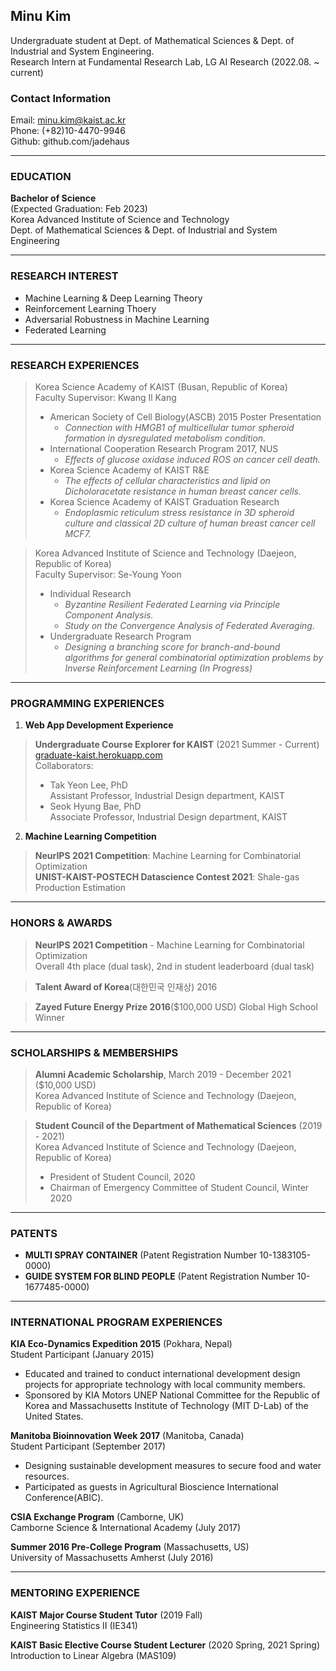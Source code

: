 ## Minu Kim
Undergraduate student at Dept. of Mathematical Sciences & Dept. of Industrial and System Engineering.   
Research Intern at Fundamental Research Lab, LG AI Research (2022.08. ~ current)    


### Contact Information
Email: minu.kim@kaist.ac.kr   
Phone: (+82)10-4470-9946   
Github: github.com/jadehaus   

------------

### EDUCATION
**Bachelor of Science**    
(Expected Graduation: Feb 2023)    
Korea Advanced Institute of Science and Technology   
Dept. of Mathematical Sciences & Dept. of Industrial and System Engineering      

------------
 
### RESEARCH INTEREST   

+ Machine Learning & Deep Learning Theory   
+ Reinforcement Learning Thoery   
+ Adversarial Robustness in Machine Learning   
+ Federated Learning   

------------

### RESEARCH EXPERIENCES

> Korea Science Academy of KAIST (Busan, Republic of Korea)   
> Faculty Supervisor: Kwang Il Kang   
> + American Society of Cell Biology(ASCB) 2015 Poster Presentation
> 	+ _Connection with HMGB1 of multicellular tumor spheroid formation in dysregulated metabolism condition._
> + International Cooperation Research Program 2017, NUS
> 	+ _Effects of glucose oxidase induced ROS on cancer cell death._
> + Korea Science Academy of KAIST R&E
> 	+ _The effects of cellular characteristics and lipid on Dicholoracetate resistance in human breast cancer cells._
> + Korea Science Academy of KAIST Graduation Research
> 	+ _Endoplasmic reticulum stress resistance in 3D spheroid culture and classical 2D culture of human breast cancer cell MCF7._

> Korea Advanced Institute of Science and Technology (Daejeon, Republic of Korea)   
> Faculty Supervisor: Se-Young Yoon   
> + Individual Research
> 	+ _Byzantine Resilient Federated Learning via Principle Component Analysis._
> 	+ _Study on the Convergence Analysis of Federated Averaging._
> + Undergraduate Research Program
> 	+ _Designing a branching score for branch-and-bound algorithms for general combinatorial optimization problems by Inverse Reinforcement Learning (In Progress)_

------------

### PROGRAMMING EXPERIENCES
1. **Web App Development Experience**
> **Undergraduate Course Explorer for KAIST** (2021 Summer - Current)   
> [graduate-kaist.herokuapp.com](graduate-kaist.herokuapp.com)    
> Collaborators:
> + Tak Yeon Lee, PhD   
>   Assistant Professor, Industrial Design department, KAIST
> + Seok Hyung Bae, PhD   
>   Associate Professor, Industrial Design department, KAIST

2. **Machine Learning Competition**   
> **NeurIPS 2021 Competition**: Machine Learning for Combinatorial Optimization    
> **UNIST-KAIST-POSTECH Datascience Contest 2021**: Shale-gas Production Estimation   

------------

### HONORS & AWARDS
> **NeurIPS 2021 Competition** - Machine Learning for Combinatorial Optimization      
> Overall 4th place (dual task), 2nd in student leaderboard (dual task)   

> **Talent Award of Korea**(대한민국 인재상) 2016   

> **Zayed Future Energy Prize 2016**($100,000 USD) Global High School Winner   

------------

### SCHOLARSHIPS & MEMBERSHIPS   
> **Alumni Academic Scholarship**, March 2019 - December 2021 ($10,000 USD)   
> Korea Advanced Institute of Science and Technology (Daejeon, Republic of Korea)    

> **Student Council of the Department of Mathematical Sciences** (2019 - 2021)   
> Korea Advanced Institute of Science and Technology (Daejeon, Republic of Korea)   
> + President of Student Council, 2020
> + Chairman of Emergency Committee of Student Council, Winter 2020

------------

### PATENTS

+ **MULTI SPRAY CONTAINER** (Patent Registration Number 10-1383105-0000)   
+ **GUIDE SYSTEM FOR BLIND PEOPLE** (Patent Registration Number 10-1677485-0000)   

------------

### INTERNATIONAL PROGRAM EXPERIENCES
**KIA Eco-Dynamics Expedition 2015** (Pokhara, Nepal)   
Student Participant (January 2015)   
+ Educated and trained to conduct international development design projects for appropriate technology with local community members.
+ Sponsored by KIA Motors UNEP National Committee for the Republic of Korea and Massachusetts Institute of Technology (MIT D-Lab) of the United States.

**Manitoba Bioinnovation Week 2017** (Manitoba, Canada)   
Student Participant (September 2017)   
+ Designing sustainable development measures to secure food and water resources.
+ Participated as guests in Agricultural Bioscience International Conference(ABIC).   

**CSIA Exchange Program** (Camborne, UK)    
Camborne Science & International Academy (July 2017)   

**Summer 2016 Pre-College Program** (Massachusetts, US)   
University of Massachusetts Amherst (July 2016)   

------------

### MENTORING EXPERIENCE
**KAIST Major Course Student Tutor** (2019 Fall)    
Engineering Statistics II (IE341)

**KAIST Basic Elective Course Student Lecturer** (2020 Spring, 2021 Spring)   
Introduction to Linear Algebra (MAS109)

